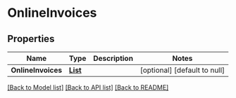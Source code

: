 # OnlineInvoices
## Properties

| Name | Type | Description | Notes |
|------------ | ------------- | ------------- | -------------|
| **OnlineInvoices** | [**List**](OnlineInvoice.md) |  | [optional] [default to null] |

[[Back to Model list]](../README.md#documentation-for-models) [[Back to API list]](../README.md#documentation-for-api-endpoints) [[Back to README]](../README.md)

